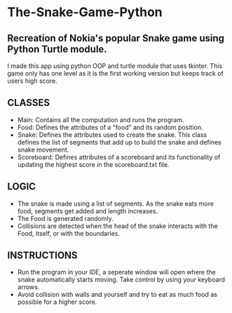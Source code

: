 # The-Snake-Game-Python

## Recreation of Nokia's popular Snake game using Python Turtle module.
I made this app using python OOP and turtle module that uses tkinter. This game only has one level as it is the first working version but keeps track of users high score.

## CLASSES
* Main: Contains all the computation and runs the program.
* Food: Defines the attributes of a "food" and its random position.
* Snake: Defines the attributes used to create the snake. This class defines the list of segments that add up to build the snake and defines snake movement.
* Scoreboard: Defines attributes of a scoreboard and its functionality of updating the highest score in the scoreboard.txt file.

## LOGIC
* The snake is made using a list of segments. As the snake eats more food, segments get added and length increases.
* The Food is generated randomly.
* Collisions are detected when the head of the snake interacts with the Food, itself, or with the boundaries.

## INSTRUCTIONS
* Run the program in your IDE, a seperate window will open where the snake automatically starts moving. Take control by using your keyboard arrows.
* Avoid collision with walls and yourself and try to eat as much food as possible for a higher score.
